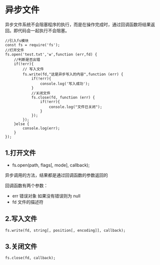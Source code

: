 # 异步文件
异步文件系统不会阻塞程序的执行，而是在操作完成时，通过回调函数将结果返回。即代码会一起执行不会阻塞。
```
//引入fs模块
const fs = require('fs');
//打开文件
fs.open('test.txt','w',function (err,fd) {
    //判断是否出错
    if(!err){
        // 写入文件
        fs.write(fd,"这是异步写入的内容",function (err) {
            if(!err){
                console.log('写入成功');
            }
            //关闭文件
            fs.close(fd, function (err) {
                if(!err){
                    console.log("文件已关闭");
                }
            });
        });
    }else {
        console.log(err);
    }
});

```
## 1.打开文件
- fs.open(path, flags[, mode], callback);

异步调用的方法，结果都是通过回调函数的参数返回的

回调函数有两个参数：

- err 错误对象 如果没有错误则为 null  
- fd 文件的描述符
## 2.写入文件
```
fs.write(fd, string[, position[, encoding]], callback);

```

## 3.关闭文件
```
fs.close(fd, callback);

```